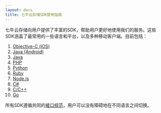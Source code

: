 ```yaml
---
layout: docs
title: 七牛云存储SDK使用指南
---
```


七牛云存储向用户提供了丰富的SDK，帮助用户更好地使用我们的服务。这些SDK涵盖了最常用的一些语言和平台，以及多种移动客户端。目前包括：

1. [Objective-C (iOS)](http://docs.qiniu.com/ios-sdk/index.html)
1. [Java (Android)](http://docs.qiniu.com/android-sdk/index.html)
1. [Java](http://docs.qiniu.com/java-sdk/index.html)
1. [PHP](http://docs.qiniu.com/php-sdk/index.html)
1. [Python](http://docs.qiniu.com/python-sdk/index.html)
1. [Ruby](http://docs.qiniu.com/ruby-sdk/index.html)
1. [Node.js](http://docs.qiniu.com/nodejs-sdk/index.html)
1. [C#](http://docs.qiniu.com/csharp-sdk/index.html)
1. [C/C++](http://docs.qiniu.com/c-sdk/index.html)
1. [Go](http://docs.qiniu.com/go-sdk/index.html)

所有SDK遵循共同的[接口规范](http://github.com/qiniu/sdkspec)，用户可以没有障碍地在不同语言之间切换。
